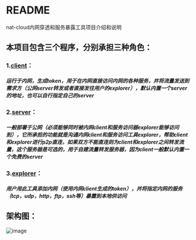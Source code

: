 # README
nat-cloud内网穿透和服务暴露工具项目介绍和说明

## 本项目包含三个程序，分别承担三种角色：
### 1.[client](https://github.com/nat-cloud/client "内网运行的工具")：
  ##### 运行于内网，生成token，用于在内网直接访问内网的各种服务，并将流量发送到需求方（公网server转发或者直接发往用户的explorer），默认内置一个server的地址，也可以自行指定自己的server
### 2.[server](https://github.com/nat-cloud/server "运行于公网服务的服务端")：
  ##### 一般部署于公网（必须能够同时被内网client和服务访问器explorer能够访问到），它所承担的功能就是沟通内网client和服务访问工具explorer，帮助client和explorer进行p2p直连，如果双方不能直连则为client和explorer之间转发流量，这个服务器是可选的，用于自建流量转发服务器，因为client一般默认内置一个免费的server
### 3.[explorer](https://github.com/nat-cloud/explorer "用来暴露内网服务的工具")：
  ##### 用户用此工具添加内网（使用内网client生成的token），并将指定内网的服务（tcp，udp，http，ftp，ssh等）暴露到本地供访问
  
 ## 架构图：
 ![image](https://github.com/nat-cloud/README/blob/master/nat-cloud-architecture.png?raw=true)
